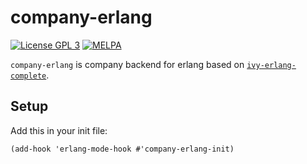 # company-erlang

[![License GPL 3](https://img.shields.io/badge/license-GPL_3-green.svg)](http://www.gnu.org/licenses/gpl-3.0.txt)
[![MELPA](https://melpa.org/packages/company-erlang-badge.svg)](https://melpa.org/#/company-erlang)

`company-erlang` is company backend for erlang based on
[`ivy-erlang-complete`](https://github.com/s-kostyaev/ivy-erlang-complete).

## Setup
Add this in your init file:
``` emacs-lisp
(add-hook 'erlang-mode-hook #'company-erlang-init)
```

